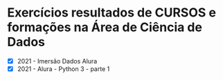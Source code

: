 # Exercícios resultados de CURSOS e formações na Área de Ciência de Dados

-[x] 2021 - Imersão Dados Alura
-[x] 2021 - Alura - Python 3 - parte 1 